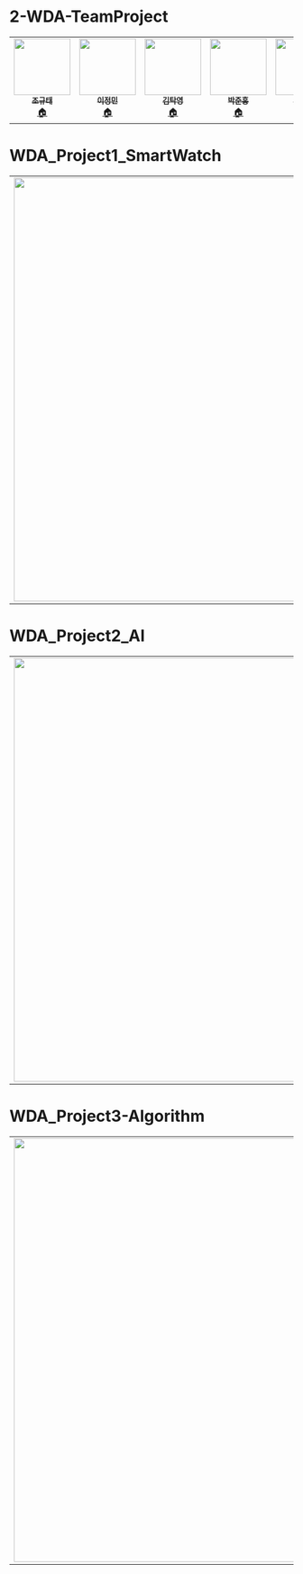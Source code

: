 # 2-WDA-TeamProject

<table>
  <tr>
    
<td align="center"><a href="https://github.com/cchrbxo"><img src="https://user-images.githubusercontent.com/103193673/166229655-8f296fae-d70e-4504-9c72-a2ee5ad2fa9d.png"
 width="100px;" alt=""/><br /><sub><b>조규태</b></sub></a><br /><a href="https://github.com/cchrbxo" title="Code">🏠</a></td>
    
 <td align="center"><a href="https://github.com/JminiLii"><img src="https://user-images.githubusercontent.com/103193673/166224835-7868169e-6352-42ca-a09c-91963e0c3d1c.jpg"
 width="100px;" alt=""/><br /><sub><b>이정민</b></sub></a><br /><a href="https://github.com/JminiLii" title="Code">🏠</a></td>
    
 <td align="center"><a href="https://github.com/takyeoung"><img src="https://user-images.githubusercontent.com/103193673/166225276-6151973d-fc73-493e-8015-5b979f64f4b9.jpg"
 width="100px;" alt=""/><br /><sub><b>김탁영</b></sub></a><br /><a href="https://github.com/takyeoung" title="Code">🏠</a></td>
   
    
 <td align="center"><a href="https://github.com/HONGBOY1"><img src="https://user-images.githubusercontent.com/103193673/166224922-019102ef-1696-46df-9e14-82dd81e6aec4.png"
width="100px;" alt=""/><br /><sub><b>박준홍</b></sub></a><br /><a href="https://github.com/HONGBOY1" title="Code">🏠</a></td>
    
 <td align="center"><a href="https://github.com/ryusongji"><img src="https://user-images.githubusercontent.com/103193673/166229163-9831c6b9-853f-4ea0-bedc-419be661cadd.png"
width="100px;" alt=""/><br /><sub><b>류송지</b></sub></a><br /><a href="https://github.com/ryusongji" title="Code">🏠</a></td>

</tr>
    
 
</table>


# WDA_Project1_SmartWatch

<table>
  <tr>
    
<td align="center"><a href="https://github.com/HONGBOY1/WDA_Project1_SmartWatch"><img src="https://user-images.githubusercontent.com/103193673/172147878-4f0096ee-5cd3-450d-822e-4aa77aa2f93b.png"
width="750px;"</a></td>
    </tr>                                                                             
 
</table>


# WDA_Project2_AI
<table>
  <tr>
    
<td align="center"><a href="https://github.com/ryusongji/WDA_Project2_AI"><img src="https://user-images.githubusercontent.com/103193673/172147985-0b709864-3a37-4186-8a08-3bf59908844d.png"
width="750px;"</a></td>
    </tr>                                                                             
 
</table>


# WDA_Project3-Algorithm

<table>
  <tr>
    
<td align="center"><a href="https://github.com/JminiLii/WDA_Project3-Algorithm"><img src="https://user-images.githubusercontent.com/103193673/172147836-708d0799-252c-4a1e-9071-261302e91dcb.png"
width="750px;"</a></td>
    </tr>                                                                             
 
</table>


